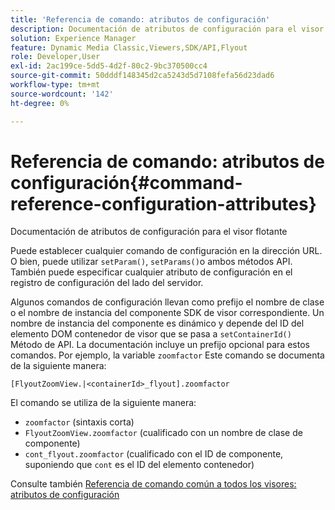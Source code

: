 ```yaml
---
title: 'Referencia de comando: atributos de configuración'
description: Documentación de atributos de configuración para el visor flotante
solution: Experience Manager
feature: Dynamic Media Classic,Viewers,SDK/API,Flyout
role: Developer,User
exl-id: 2ac199ce-5dd5-4d2f-80c2-9bc370500cc4
source-git-commit: 50dddf148345d2ca5243d5d7108fefa56d23dad6
workflow-type: tm+mt
source-wordcount: '142'
ht-degree: 0%

---
```


# Referencia de comando: atributos de configuración{#command-reference-configuration-attributes}

Documentación de atributos de configuración para el visor flotante

Puede establecer cualquier comando de configuración en la dirección URL. O bien, puede utilizar `setParam()`, `setParams()`o ambos métodos API. También puede especificar cualquier atributo de configuración en el registro de configuración del lado del servidor.

Algunos comandos de configuración llevan como prefijo el nombre de clase o el nombre de instancia del componente SDK de visor correspondiente. Un nombre de instancia del componente es dinámico y depende del ID del elemento DOM contenedor de visor que se pasa a `setContainerId()` Método de API. La documentación incluye un prefijo opcional para estos comandos. Por ejemplo, la variable `zoomfactor` Este comando se documenta de la siguiente manera:

`[FlyoutZoomView.|<containerId>_flyout].zoomfactor`

El comando se utiliza de la siguiente manera:

* `zoomfactor` (sintaxis corta)
* `FlyoutZoomView.zoomfactor` (cualificado con un nombre de clase de componente)
* `cont_flyout.zoomfactor` (cualificado con el ID de componente, suponiendo que `cont` es el ID del elemento contenedor)

Consulte también [Referencia de comando común a todos los visores: atributos de configuración](../../../r-html5-viewer-20-cmdref-configattrib/r-html5-viewer-20-cmdref-configattrib.md#concept-850e0f2c49b949deb7cfbfd330d329bd)
